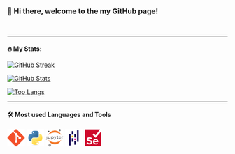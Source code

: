 ### :handshake: Hi there, welcome to the my GitHub page! 
<img src="https://komarev.com/ghpvc/?username=HEKOCMOC&style=flat-square&color=yellow" alt=""/>

----
<!--
**HEKOCMOC/HEKOCMOC** is a ✨ _special_ ✨ repository because its `README.md` (this file) appears on your GitHub profile.

Here are some ideas to get you started:

- 🔭 I’m currently working on ...
- 🌱 I’m currently learning ...
- 👯 I’m looking to collaborate on ...
- 🤔 I’m looking for help with ...
- 💬 Ask me about ...
- 📫 How to reach me: ...
- 😄 Pronouns: ...
- ⚡ Fun fact: ...
-->

#### :fire: My Stats:

[![GitHub Streak](http://github-readme-streak-stats.herokuapp.com?user=HEKOCMOC&theme=elegant&date_format=M%20j%5B%2C%20Y%5D)](https://git.io/streak-stats)

[![GitHub Stats](https://github-readme-stats.vercel.app/api?username=HEKOCMOC&show_icons=true&theme=great-gatsby)](https://github-readme-stats)

[![Top Langs](https://github-readme-stats.vercel.app/api/top-langs/?username=HEKOCMOC&layout=compact&theme=vision-friendly-dark)](https://github.com/anuraghazra/github-readme-stats)

----

#### :hammer_and_wrench: Most used Languages and Tools
<div>
  <img src="https://github.com/devicons/devicon/blob/master/icons/git/git-original.svg" title="Git" **alt="Git" width="40" height="40"/>
  <img src="https://github.com/devicons/devicon/blob/master/icons/python/python-original.svg" title="Python" **alt="Python" width="40" height="40"/>
  <img src="https://github.com/devicons/devicon/blob/master/icons/jupyter/jupyter-original-wordmark.svg" title="Jupyter" **alt="Jupyter" width="40" height="40"/>
  <img src="https://github.com/devicons/devicon/blob/master/icons/pandas/pandas-original.svg" title="Pandas" **alt="Pandas" width="40" height="40"/>
  <img src="https://github.com/devicons/devicon/blob/master/icons/selenium/selenium-original.svg" title="Selenium" **alt="Selenium" width="40" height="40"/>
</div>
